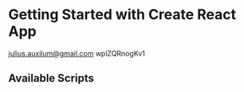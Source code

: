 # Getting Started with Create React App

julius.auxilum@gmail.com
wplZQRnogKv1

## Available Scripts
